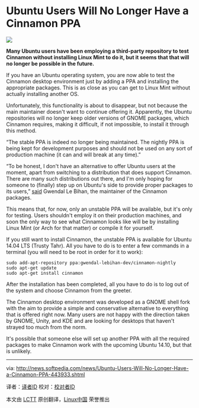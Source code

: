 Ubuntu Users Will No Longer Have a Cinnamon PPA
================================================================================
![](http://i1-news.softpedia-static.com/images/news2/Ubuntu-Users-Will-No-Longer-Have-a-Cinnamon-PPA-443933-2.jpg)

**Many Ubuntu users have been employing a third-party repository to test Cinnamon without installing Linux Mint to do it, but it seems that that will no longer be possible in the future.**

If you have an Ubuntu operating system, you are now able to test the Cinnamon desktop environment just by adding a PPA and installing the appropriate packages. This is as close as you can get to Linux Mint without actually installing another OS.

Unfortunately, this functionality is about to disappear, but not because the main maintainer doesn't want to continue offering it. Apparently, the Ubuntu repositories will no longer keep older versions of GNOME packages, which Cinnamon requires, making it difficult, if not impossible, to install it through this method.

“The stable PPA is indeed no longer being maintained. The nightly PPA is being kept for development purposes and should not be used on any sort of production machine (it can and will break at any time).”

“To be honest, I don't have an alternative to offer Ubuntu users at the moment, apart from switching to a distribution that does support Cinnamon. There are many such distributions out there, and I'm only hoping for someone to (finally) step up on Ubuntu's side to provide proper packages to its users,” [said][1] Gwendal Le Bihan, the maintainer of the Cinnamon packages.

This means that, for now, only an unstable PPA will be available, but it's only for testing. Users shouldn't employ it on their production machines, and soon the only way to see what Cinnamon looks like will be by installing Linux Mint (or Arch for that matter) or compile it for yourself.

If you still want to install Cinnamon, the unstable PPA is available for Ubuntu 14.04 LTS (Trusty Tahr). All you have to do is to enter a few commands in a terminal (you will need to be root in order for it to work):

    sudo add-apt-repository ppa:gwendal-lebihan-dev/cinnamon-nightly
    sudo apt-get update
    sudo apt-get install cinnamon

After the installation has been completed, all you have to do is to log out of the system and choose Cinnamon from the greeter.

The Cinnamon desktop environment was developed as a GNOME shell fork with the aim to provide a simple and conservative alternative to everything that is offered right now. Many users are not happy with the direction taken by GNOME, Unity, and KDE and are looking for desktops that haven't strayed too much from the norm.

It's possible that someone else will set up another PPA with all the required packages to make Cinnamon work with the upcoming Ubuntu 14.10, but that is unlikely.

--------------------------------------------------------------------------------

via: http://news.softpedia.com/news/Ubuntu-Users-Will-No-Longer-Have-a-Cinnamon-PPA-443933.shtml

译者：[译者ID](https://github.com/译者ID) 校对：[校对者ID](https://github.com/校对者ID)

本文由 [LCTT](https://github.com/LCTT/TranslateProject) 原创翻译，[Linux中国](http://linux.cn/) 荣誉推出

[1]:http://askubuntu.com/questions/94201/how-do-i-install-the-cinnamon-desktop